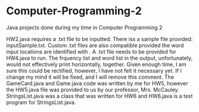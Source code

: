 # Computer-Programming-2
Java projects done during my time in Computer Programming 2

HW2.java requires a .txt file to be inputted. There iss a sample file provided: inputSample.txt. Custom .txt files are also compatible provided the word input locations are identified with <these-brackets>.
A .txt file needs to be provided for HW4.java to run.  The frquency list and word list in the output, unfortunately, would not effectively print horizontally, together. Given enough time, I am sure this could be rectified, however, I have not felt it necessary yet.  If I change my mind it will be fixed, and I will remove this comment.
The GameCard.java and Game.java code was written by me for HW5, however the HW5.java file was provided to us by our professor, Mrs. McCauley.
StringsList.java was a class that was written for HW6 and HW6.java is a test program for StringsList.java.

